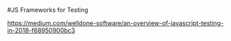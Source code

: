 #JS Frameworks for Testing 

https://medium.com/welldone-software/an-overview-of-javascript-testing-in-2018-f68950900bc3
